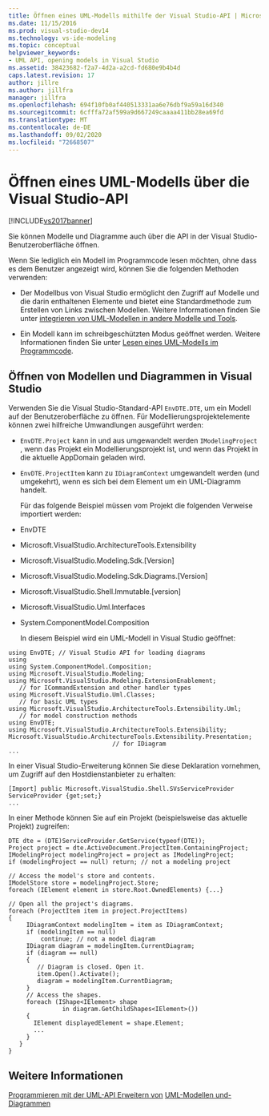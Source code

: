 ```yaml
---
title: Öffnen eines UML-Modells mithilfe der Visual Studio-API | Microsoft-Dokumentation
ms.date: 11/15/2016
ms.prod: visual-studio-dev14
ms.technology: vs-ide-modeling
ms.topic: conceptual
helpviewer_keywords:
- UML API, opening models in Visual Studio
ms.assetid: 38423682-f2a7-4d2a-a2cd-fd680e9b4b4d
caps.latest.revision: 17
author: jillre
ms.author: jillfra
manager: jillfra
ms.openlocfilehash: 694f10fb0af440513331aa6e76dbf9a59a16d340
ms.sourcegitcommit: 6cfffa72af599a9d667249caaaa411bb28ea69fd
ms.translationtype: MT
ms.contentlocale: de-DE
ms.lasthandoff: 09/02/2020
ms.locfileid: "72668507"
---
```

# <a name="open-a-uml-model-by-using-the-visual-studio-api"></a>Öffnen eines UML-Modells über die Visual Studio-API
[!INCLUDE[vs2017banner](../includes/vs2017banner.md)]

Sie können Modelle und Diagramme auch über die API in der Visual Studio-Benutzeroberfläche öffnen.

 Wenn Sie lediglich ein Modell im Programmcode lesen möchten, ohne dass es dem Benutzer angezeigt wird, können Sie die folgenden Methoden verwenden:

- Der Modellbus von Visual Studio ermöglicht den Zugriff auf Modelle und die darin enthaltenen Elemente und bietet eine Standardmethode zum Erstellen von Links zwischen Modellen. Weitere Informationen finden Sie unter [integrieren von UML-Modellen in andere Modelle und Tools](../modeling/integrate-uml-models-with-other-models-and-tools.md).

- Ein Modell kann im schreibgeschützten Modus geöffnet werden. Weitere Informationen finden Sie unter [Lesen eines UML-Modells im Programmcode](../modeling/read-a-uml-model-in-program-code.md).

## <a name="opening-models-and-diagrams-in-visual-studio"></a><a name="Showing"></a> Öffnen von Modellen und Diagrammen in Visual Studio
 Verwenden Sie die Visual Studio-Standard-API `EnvDTE.DTE`, um ein Modell auf der Benutzeroberfläche zu öffnen. Für Modellierungsprojektelemente können zwei hilfreiche Umwandlungen ausgeführt werden:

- `EnvDTE.Project` kann in und aus umgewandelt werden `IModelingProject` , wenn das Projekt ein Modellierungsprojekt ist, und wenn das Projekt in die aktuelle AppDomain geladen wird.

- `EnvDTE.ProjectItem` kann zu `IDiagramContext` umgewandelt werden (und umgekehrt), wenn es sich bei dem Element um ein UML-Diagramm handelt.

  Für das folgende Beispiel müssen vom Projekt die folgenden Verweise importiert werden:

- EnvDTE

- Microsoft.VisualStudio.ArchitectureTools.Extensibility

- Microsoft.VisualStudio.Modeling.Sdk.[Version]

- Microsoft.VisualStudio.Modeling.Sdk.Diagrams.[Version]

- Microsoft.VisualStudio.Shell.Immutable.[version]

- Microsoft.VisualStudio.Uml.Interfaces

- System.ComponentModel.Composition

  In diesem Beispiel wird ein UML-Modell in Visual Studio geöffnet:

```
using EnvDTE; // Visual Studio API for loading diagrams
using
using System.ComponentModel.Composition;
using Microsoft.VisualStudio.Modeling;
using Microsoft.VisualStudio.Modeling.ExtensionEnablement;
   // for ICommandExtension and other handler types
using Microsoft.VisualStudio.Uml.Classes;
   // for basic UML types
using Microsoft.VisualStudio.ArchitectureTools.Extensibility.Uml;
   // for model construction methods
using EnvDTE;
using Microsoft.VisualStudio.ArchitectureTools.Extensibility;
Microsoft.VisualStudio.ArchitectureTools.Extensibility.Presentation;
                             // for IDiagram
...
```

 In einer Visual Studio-Erweiterung können Sie diese Deklaration vornehmen, um Zugriff auf den Hostdienstanbieter zu erhalten:

```
[Import] public Microsoft.VisualStudio.Shell.SVsServiceProvider ServiceProvider {get;set;}
...
```

 In einer Methode können Sie auf ein Projekt (beispielsweise das aktuelle Projekt) zugreifen:

```
DTE dte = (DTE)ServiceProvider.GetService(typeof(DTE));
Project project = dte.ActiveDocument.ProjectItem.ContainingProject;
IModelingProject modelingProject = project as IModelingProject;
if (modelingProject == null) return; // not a modeling project

// Access the model's store and contents.
IModelStore store = modelingProject.Store;
foreach (IElement element in store.Root.OwnedElements) {...}

// Open all the project's diagrams.
foreach (ProjectItem item in project.ProjectItems)
{
     IDiagramContext modelingItem = item as IDiagramContext;
     if (modelingItem == null)
         continue; // not a model diagram
     IDiagram diagram = modelingItem.CurrentDiagram;
     if (diagram == null)
     {
        // Diagram is closed. Open it.
        item.Open().Activate();
        diagram = modelingItem.CurrentDiagram;
     }
     // Access the shapes.
     foreach (IShape<IElement> shape
               in diagram.GetChildShapes<IElement>())
     {
       IElement displayedElement = shape.Element;
       ...
     }
   }
}
```

## <a name="see-also"></a>Weitere Informationen
 [Programmieren mit der UML-API Erweitern von](../modeling/programming-with-the-uml-api.md) [UML-Modellen und-Diagrammen](../modeling/extend-uml-models-and-diagrams.md)
